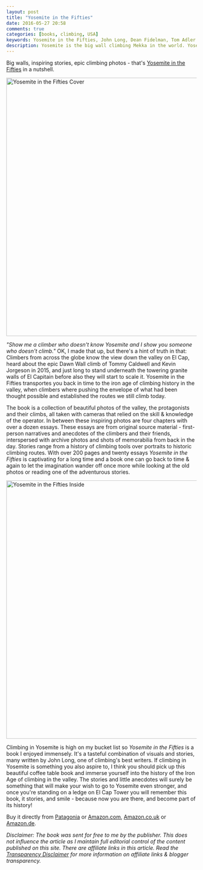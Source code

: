 ```yaml
---
layout: post
title: "Yosemite in the Fifties"
date: 2016-05-27 20:58
comments: true
categories: [books, climbing, USA]
keywords: Yosemite in the Fifties, John Long, Dean Fidelman, Tom Adler
description: Yosemite is the big wall climbing Mekka in the world. Yosemite in the Fifties takes you back in time to see how the pioneers of climbing started out climbing the big walls of the valley.
---
```


Big walls, inspiring stories, epic climbing photos - that's [Yosemite in the Fifties](http://bit.ly/1RvKL98) in a nutshell.

<a data-flickr-embed="true"  href="https://www.flickr.com/photos/hendrikmorkel/27183101812/in/dateposted/" title="Yosemite in the Fifties Cover"><img src="https://c5.staticflickr.com/8/7095/27183101812_79dc07e245_b.jpg" width="1024" height="683" alt="Yosemite in the Fifties Cover"></a><script async src="//embedr.flickr.com/assets/client-code.js" charset="utf-8"></script>

<!-- more -->

*"Show me a climber who doesn't know Yosemite and I show you someone who doesn't climb."* OK, I made that up, but there's a hint of truth in that: Climbers from across the globe know the view down the valley on El Cap, heard about the epic Dawn Wall climb of Tommy Caldwell and Kevin Jorgeson in 2015, and just long to stand underneath the towering granite walls of El Capitain before also they will start to scale it. Yosemite in the Fifties transportes you back in time to the iron age of climbing history in the valley, when climbers where pushing the envelope of what had been thought possible and established the routes we still climb today.

The book is a collection of beautiful photos of the valley, the protagonists and their climbs, all taken with cameras that relied on the skill & knowledge of the operator. In between these inspiring photos are four chapters with over a dozen essays. These essays are from original source material - first-person narratives and anecdotes of the climbers and their friends, interspersed with archive photos and shots of memorabilia from back in the day. Stories range from a history of climbing tools over portraits to historic climbing routes. With over 200 pages and twenty essays *Yosemite in the Fifties* is captivating for a long time and a book one can go back to time & again to let the imagination wander off once more while looking at the old photos or reading one of the adventurous stories.

<a data-flickr-embed="true"  href="https://www.flickr.com/photos/hendrikmorkel/27183102042/in/dateposted/" title="Yosemite in the Fifties Inside"><img src="https://c3.staticflickr.com/8/7301/27183102042_88924e20aa_b.jpg" width="1024" height="683" alt="Yosemite in the Fifties Inside"></a><script async src="//embedr.flickr.com/assets/client-code.js" charset="utf-8"></script>

Climbing in Yosemite is high on my bucket list so *Yosemite in the Fifties* is a book I enjoyed immensely. It's a tasteful combination of visuals and stories, many written by John Long, one of climbing's best writers. If climbing in Yosemite is something you also aspire to, I think you should pick up this beautiful coffee table book and immerse yourself into the history of the Iron Age of climbing in the valley. The stories and little anecdotes will surely be something that will make your wish to go to Yosemite even stronger, and once you're standing on a ledge on El Cap Tower you will remember this book, it stories, and smile - because now you are there, and become part of its history! 

Buy it directly from [Patagonia](http://bit.ly/1RvKL98) or [Amazon.com](http://amzn.to/25pkA0R), [Amazon.co.uk](http://amzn.to/1Z5ilsg) or [Amazon.de](http://amzn.to/27UUhP2).

*Disclaimer: The book was sent for free to me by the publisher. This does not influence the article as I maintain full editorial control of the content published on this site. There are affiliate links in this article. Read the [Transparency Disclaimer](https://hikinginfinland.com/about/) for more information on affiliate links & blogger transparency.*